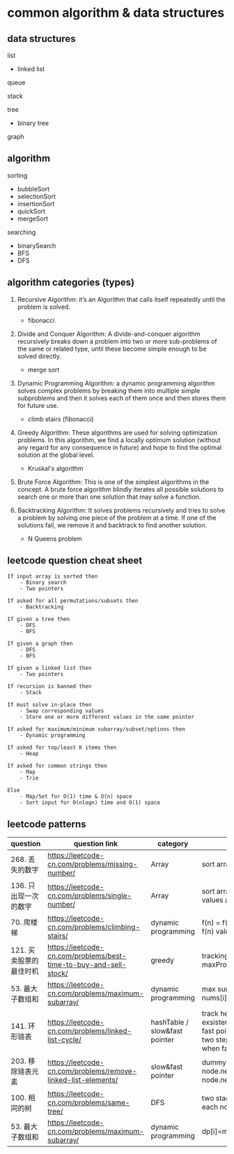 # common algorithm & data structures

## data structures

list
- linked list

queue

stack

tree
- binary tree

graph


## algorithm

sorting
- bubbleSort
- selectionSort
- insertionSort
- quickSort
- mergeSort

searching
- binarySearch
- BFS
- DFS

## algorithm categories (types)

1. Recursive Algorithm: it’s an Algorithm that calls itself repeatedly until the problem is solved.
    - fibonacci

2. Divide and Conquer Algorithm: A divide-and-conquer algorithm recursively breaks down a problem into two or more sub-problems of the same or related type, until these become simple enough to be solved directly. 
    - merge sort

3. Dynamic Programming Algorithm: a dynamic programming algorithm solves complex problems by breaking them into multiple simple subproblems and then it solves each of them once and then stores them for future use.
    - climb stairs (fibonacci)

4. Greedy Algorithm: These algorithms are used for solving optimization problems. In this algorithm, we find a locally optimum solution (without any regard for any consequence in future) and hope to find the optimal solution at the global level.
    - Kruskal's algorithm
5. Brute Force Algorithm: This is one of the simplest algorithms in the concept. A brute force algorithm blindly iterates all possible solutions to search one or more than one solution that may solve a function.

6. Backtracking Algorithm: It solves problems recursively and tries to solve a problem by solving one piece of the problem at a time. If one of the solutions fail, we remove it and backtrack to find another solution.
    - N Queens problem



## leetcode question cheat sheet

```
If input array is sorted then
    - Binary search
    - Two pointers

If asked for all permutations/subsets then
    - Backtracking

If given a tree then
    - DFS
    - BFS

If given a graph then
    - DFS
    - BFS

If given a linked list then
    - Two pointers

If recursion is banned then
    - Stack

If must solve in-place then
    - Swap corresponding values
    - Store one or more different values in the same pointer

If asked for maximum/minimum subarray/subset/options then
    - Dynamic programming

If asked for top/least K items then
    - Heap

If asked for common strings then
    - Map
    - Trie

Else
    - Map/Set for O(1) time & O(n) space
    - Sort input for O(nlogn) time and O(1) space
```

## leetcode patterns


| question | question link | category | description |
| --- | --- | --- | --- |
| 268. 丢失的数字 | https://leetcode-cn.com/problems/missing-number/ | Array | sort array, if(nums[i]!==i) return i |
|136. 只出现一次的数字|https://leetcode-cn.com/problems/single-number/|Array| sort array, step in 2, if adjacent values are in pair |
|70. 爬楼梯|https://leetcode-cn.com/problems/climbing-stairs/| dynamic programming| f(n) = f(n-1) + f(n-2), memo store f(n) value
|121. 买卖股票的最佳时机|https://leetcode-cn.com/problems/best-time-to-buy-and-sell-stock/| greedy | tracking and compare minPrice and maxProfit in one iteration|
|53. 最大子数组和|https://leetcode-cn.com/problems/maximum-subarray/|dynamic programming| max sum of subArray end with nums[i], clear sum when sum < 0
|141. 环形链表|https://leetcode-cn.com/problems/linked-list-cycle/| hashTable / slow&fast pointer | track head and comparing of exsistence / slow pointer will meet fast pointer if there is a loop (fast two steps, slow one step, break loop when fast || fast.next == null)
|203. 移除链表元素|https://leetcode-cn.com/problems/remove-linked-list-elements/| slow&fast pointer| dummy.next = head, iterate if node.next.val = val -> node.next = node.next.next
|100. 相同的树|https://leetcode-cn.com/problems/same-tree/|DFS| two stack dfs two trees compare each node
|53. 最大子数组和|https://leetcode-cn.com/problems/maximum-subarray/|dynamic programming| dp[i]=max{nums[i],dp[i−1]+nums[i]}|
